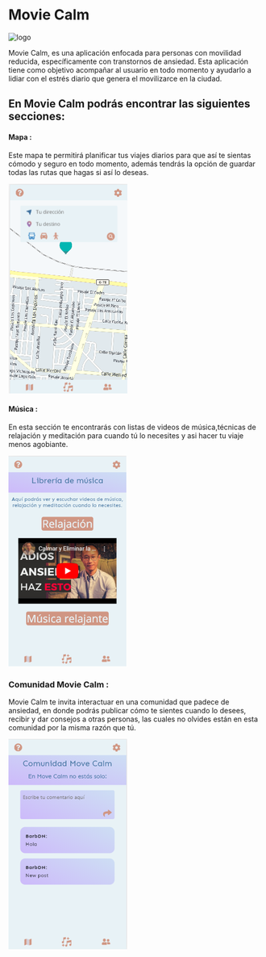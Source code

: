 # Movie Calm
![logo](https://github.com/kaarenzu/Here-Squad2/blob/master/src/Imagenes/logo.png?raw=true)

Movie Calm, es una aplicación enfocada para personas con movilidad reducida, específicamente con transtornos de ansiedad. Esta aplicación tiene como objetivo acompañar al usuario en todo momento y ayudarlo a lidiar con el estrés diario que genera el movilizarce en la ciudad. 
 
 ## En Movie Calm podrás encontrar las siguientes secciones:

 #### Mapa : 
 Este mapa te permitirá planificar tus viajes diarios para que así te sientas cómodo y seguro en todo momento, además tendrás la opción de guardar todas las rutas que hagas si así lo deseas. 
 
 ![Prototipo](https://github.com/kaarenzu/Here-Squad2/blob/master/src/Imagenes/mapa.png?raw=true)

 #### Música :
 En esta sección te encontrarás con listas de videos de música,técnicas de relajación y meditación para cuando tú lo necesites y asi hacer tu viaje menos agobiante.

![Prototipo](https://github.com/kaarenzu/Here-Squad2/blob/master/src/Imagenes/musica.png?raw=true)

### Comunidad Movie Calm :
Movie Calm te invita interactuar en una comunidad que padece de ansiedad, en donde podrás publicar cómo te sientes cuando lo desees, recibir y dar consejos a otras personas, las cuales no olvides están en esta comunidad por la misma razón que tú.

![Prototipo](https://github.com/kaarenzu/Here-Squad2/blob/master/src/Imagenes/comunidad.png?raw=true)